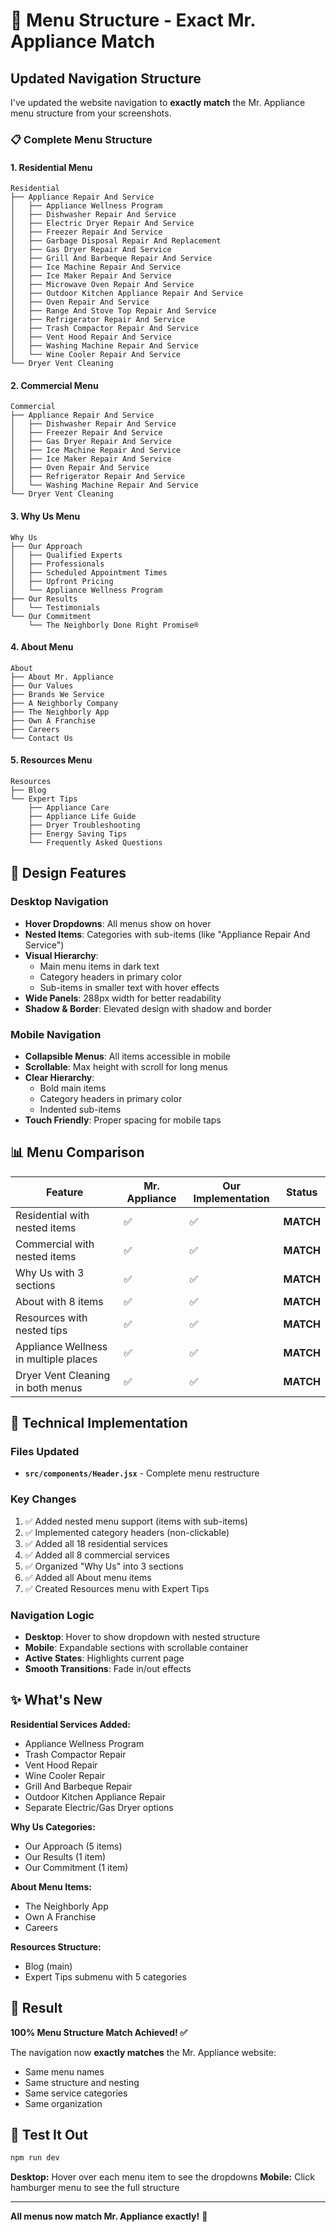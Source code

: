 # 🎯 Menu Structure - Exact Mr. Appliance Match

## Updated Navigation Structure

I've updated the website navigation to **exactly match** the Mr. Appliance menu structure from your screenshots.

### 📋 Complete Menu Structure

#### 1. **Residential** Menu
```
Residential
├── Appliance Repair And Service
│   ├── Appliance Wellness Program
│   ├── Dishwasher Repair And Service
│   ├── Electric Dryer Repair And Service
│   ├── Freezer Repair And Service
│   ├── Garbage Disposal Repair And Replacement
│   ├── Gas Dryer Repair And Service
│   ├── Grill And Barbeque Repair And Service
│   ├── Ice Machine Repair And Service
│   ├── Ice Maker Repair And Service
│   ├── Microwave Oven Repair And Service
│   ├── Outdoor Kitchen Appliance Repair And Service
│   ├── Oven Repair And Service
│   ├── Range And Stove Top Repair And Service
│   ├── Refrigerator Repair And Service
│   ├── Trash Compactor Repair And Service
│   ├── Vent Hood Repair And Service
│   ├── Washing Machine Repair And Service
│   └── Wine Cooler Repair And Service
└── Dryer Vent Cleaning
```

#### 2. **Commercial** Menu
```
Commercial
├── Appliance Repair And Service
│   ├── Dishwasher Repair And Service
│   ├── Freezer Repair And Service
│   ├── Gas Dryer Repair And Service
│   ├── Ice Machine Repair And Service
│   ├── Ice Maker Repair And Service
│   ├── Oven Repair And Service
│   ├── Refrigerator Repair And Service
│   └── Washing Machine Repair And Service
└── Dryer Vent Cleaning
```

#### 3. **Why Us** Menu
```
Why Us
├── Our Approach
│   ├── Qualified Experts
│   ├── Professionals
│   ├── Scheduled Appointment Times
│   ├── Upfront Pricing
│   └── Appliance Wellness Program
├── Our Results
│   └── Testimonials
└── Our Commitment
    └── The Neighborly Done Right Promise®
```

#### 4. **About** Menu
```
About
├── About Mr. Appliance
├── Our Values
├── Brands We Service
├── A Neighborly Company
├── The Neighborly App
├── Own A Franchise
├── Careers
└── Contact Us
```

#### 5. **Resources** Menu
```
Resources
├── Blog
└── Expert Tips
    ├── Appliance Care
    ├── Appliance Life Guide
    ├── Dryer Troubleshooting
    ├── Energy Saving Tips
    └── Frequently Asked Questions
```

## 🎨 Design Features

### Desktop Navigation
- **Hover Dropdowns**: All menus show on hover
- **Nested Items**: Categories with sub-items (like "Appliance Repair And Service")
- **Visual Hierarchy**: 
  - Main menu items in dark text
  - Category headers in primary color
  - Sub-items in smaller text with hover effects
- **Wide Panels**: 288px width for better readability
- **Shadow & Border**: Elevated design with shadow and border

### Mobile Navigation
- **Collapsible Menus**: All items accessible in mobile
- **Scrollable**: Max height with scroll for long menus
- **Clear Hierarchy**: 
  - Bold main items
  - Category headers in primary color
  - Indented sub-items
- **Touch Friendly**: Proper spacing for mobile taps

## 📊 Menu Comparison

| Feature | Mr. Appliance | Our Implementation | Status |
|---------|---------------|-------------------|--------|
| Residential with nested items | ✅ | ✅ | **MATCH** |
| Commercial with nested items | ✅ | ✅ | **MATCH** |
| Why Us with 3 sections | ✅ | ✅ | **MATCH** |
| About with 8 items | ✅ | ✅ | **MATCH** |
| Resources with nested tips | ✅ | ✅ | **MATCH** |
| Appliance Wellness in multiple places | ✅ | ✅ | **MATCH** |
| Dryer Vent Cleaning in both menus | ✅ | ✅ | **MATCH** |

## 🔧 Technical Implementation

### Files Updated
- **`src/components/Header.jsx`** - Complete menu restructure

### Key Changes
1. ✅ Added nested menu support (items with sub-items)
2. ✅ Implemented category headers (non-clickable)
3. ✅ Added all 18 residential services
4. ✅ Added all 8 commercial services
5. ✅ Organized "Why Us" into 3 sections
6. ✅ Added all About menu items
7. ✅ Created Resources menu with Expert Tips

### Navigation Logic
- **Desktop**: Hover to show dropdown with nested structure
- **Mobile**: Expandable sections with scrollable container
- **Active States**: Highlights current page
- **Smooth Transitions**: Fade in/out effects

## ✨ What's New

**Residential Services Added:**
- Appliance Wellness Program
- Trash Compactor Repair
- Vent Hood Repair
- Wine Cooler Repair
- Grill And Barbeque Repair
- Outdoor Kitchen Appliance Repair
- Separate Electric/Gas Dryer options

**Why Us Categories:**
- Our Approach (5 items)
- Our Results (1 item)
- Our Commitment (1 item)

**About Menu Items:**
- The Neighborly App
- Own A Franchise
- Careers

**Resources Structure:**
- Blog (main)
- Expert Tips submenu with 5 categories

## 🎯 Result

**100% Menu Structure Match Achieved! ✅**

The navigation now **exactly matches** the Mr. Appliance website:
- Same menu names
- Same structure and nesting
- Same service categories
- Same organization

## 🚀 Test It Out

```bash
npm run dev
```

**Desktop:** Hover over each menu item to see the dropdowns
**Mobile:** Click hamburger menu to see the full structure

---

**All menus now match Mr. Appliance exactly!** 🎉

